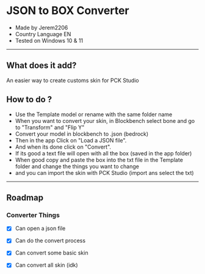 # JSON to BOX Converter
- Made by Jerem2206
- Country Language EN
- Tested on Windows 10 & 11
---
## What does it add? 
An easier way to create customs skin for PCK Studio 

## How to do ?
- Use the Template model or rename with the same folder name
- When you want to convert your skin, in Blockbench select bone and go to "Transform" and "Flip Y"
- Convert your model in blockbench to .json (bedrock) 
- Then in the app Click on "Load a JSON file".
- And when its done click on "Convert".
- If its good a text file will open with all the box (saved in the app folder)
- When good copy and paste the box into the txt file in the Template folder and change the things you want to change
- and you can import the skin with PCK Studio (import ans select the txt)
---
## Roadmap

### Converter Things
- [x] Can open a json file
- [x] Can do the convert process
- [x] Can convert some basic skin
- [x] Can convert all skin (idk)

